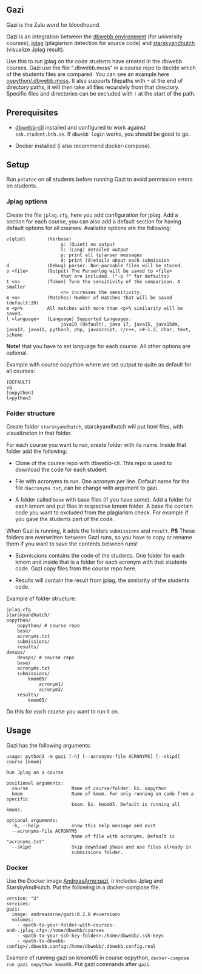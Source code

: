 Gazi
-------------------------

Gazi is the Zulu word for bloodhound.

Gazi is an integration between the [dbwebb environment](https://github.com/dbwebb-se/dbwebb-cli) (for university courses), [jplag](https://github.com/CodeGra-de/jplag) (plagiarism detection for source code) and [starskyandhutch](https://github.com/emilfolino/starskyandhutch) (visualize Jplag result).

Use this to run jplag on the code students have created in the dbwebb courses. Gazi use the file ".dbwebb.moss" in a course repo to decide which of the students files are compared. You can see an example here [oopython/.dbwebb.moss](https://github.com/dbwebb-se/oopython/blob/master/.dbwebb.moss). It also supports filepaths with `*` at the end of directory paths, it will then take all files recursivly from that directory. Specific files and directories can be excluded with `!` at the start of the path.



Prerequisites
------------------------

- [dbwebb-cli](https://dbwebb.se/dbwebb-cli) installed and configured to work against `ssh.student.bth.se`. If `dbwebb login` works, you should be good to go.

- Docker installed (i also recommend docker-compose).



Setup
--------------------------

Run `potatoe` on all students before running Gazi to avoid permission errors on students.



### Jplag options

Create the file `jplag.cfg`, here you add configuration for jplag. Add a section for each course, you can also add a default section for having default options for all courses. Available options are the following:

```
v[qlpd]        (Verbose)
                    q: (Quiet) no output
                    l: (Long) detailed output
                    p: print all (p)arser messages
                    d: print (d)etails about each submission
d              (Debug) parser. Non-parsable files will be stored.
o <file>       (Output) The Parserlog will be saved to <file>
                    that are included. ("-p ?" for defaults)
t <n>          (Token) Tune the sensitivity of the comparison. A smaller
                    <n> increases the sensitivity.
m <n>          (Matches) Number of matches that will be saved (default:20)
m <p>%         All matches with more than <p>% similarity will be saved.
l <language>   (Language) Supported Languages:
                    java19 (default), java 17, java15, java15dm, java12, java11, python3, php, javascript, c/c++, c#-1.2, char, text, scheme

```

**Note!** that you have to set language for each course. All other options are optional.

Example with course oopython where we set output to quite as default for all courses:

```
[DEFAULT]
vq
[oopython]
l=python3
```



### Folder structure

Create folder `starskyandhutch`, starskyandhutch will put html files, with visualization in that folder.

For each course you want to run, create folder with its name. Inside that folder add the following:

- Clone of the course repo with dbwebb-cli. This repo is used to download the code for each student.

- File with acronyms to run. One acronym per line. Default name for the file is`acronyms.txt`, can be change with argument to gazi.

- A folder called `base` with base files (if you have some). Add a folder for each kmom and put files in respective kmom folder. A base file contain code you want to excluded from the plagiarism check. For example if you gave the students part of the code.

When Gazi is running, it adds the folders `submissions` and `result`. **PS** These folders are overwritten between Gazi runs, so you have to copy or rename them if you want to save the contents between runs!

- Submissions contains the code of the students. One folder for each kmom and inside that is a folder for each acronym with that students code. Gazi copy files from the course repo here.

- Results will contain the result from jplag, the similarity of the students code.

Example of folder structure:

```
jplag.cfg
starskyandhutch/
oopython/
    oopython/ # course repo
    base/
    acronyms.txt
    submissions/
    results/
devops/
    devops/ # course repo
    base/
    acronyms.txt
    submissions/
        kmom05/
            acronym1/
            acronym2/
    results/
        kmom05/
```

Do this for each course you want to run it on.



Usage
-------------------------

Gazi has the following arguments:

```
usage: python3 -m gazi [-h] [--acronyms-file ACRONYMS] [--skipd] course [kmom]

Run Jplag on a course

positional arguments:
  course                Name of course/folder. Ex. oopython
  kmom                  Name of kmom. For only running on code from a specific
                        kmom. Ex. kmom05. Default is running all kmoms.

optional arguments:
  -h, --help            show this help message and exit
  --acronyms-file ACRONYMS
                        Name of file with acronyms. Default is "acronyms.txt"
  --skipd               Skip download phase and use files already in
                        submissions folder.
```



### Docker

Use the Docker image [AndreasArne:gazi](https://hub.docker.com/repository/docker/andreasarne/gazi), it includes Jplag and StarskyAndHutch. Put the following in a docker-compose file.

```
version: "3"
services:
gazi:
  image: andreasarne/gazi:0.2.0 #<version>
  volumes:
    - <path-to-your-folder-with-courses-and-.jplag.cfg>:/home/dbwebb/courses
    - <path-to-your-ssh-key-folder>:/home/dbwebb/.ssh-keys
    - <path-to-dbwebb-config>/.dbwebb.config:/home/dbwebb/.dbwebb.config.real
```

Example of running gazi on kmom05 in course oopython, `docker-compose run gazi oopython kmom05`. Put gazi commands after `gazi`.
